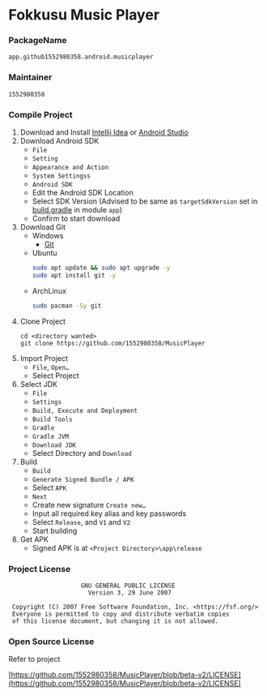 # Fokkusu Music Player

### PackageName
```
app.github1552980358.android.musicplayer
```
### Maintainer
```
1552980358
```

### Compile Project

1. Download and Install [Intellij Idea](https://www.jetbrains.com/idea/) or [Android Studio](https://developer.android.google.cn/studio/)
2. Download Android SDK
    - `File`
    - `Setting`
    - `Appearance and Action`
    - `System Settingss`
    - `Android SDK`
    - Edit the Android SDK Location
    - Select SDK Version (Advised to be same as `targetSdkVersion` set in [build.gradle](https://github.com/1552980358/MusicPlayer/blob/dev/app/build.gradle) in module `app`)
    - Confirm to start download
3. Download Git
    - Windows 
        - [Git](https://git-scm.com/)
    - Ubuntu
        ```bash
        sudo apt update && sudo apt upgrade -y
        sudo apt install git -y
        ```
    - ArchLinux
        ```bash
        sudo pacman -Sy git
        ```
4. Clone Project
    ```
    cd <directory wanted>
    git clone https://github.com/1552980358/MusicPlayer
    ```
5. Import Project
    - `File`, `Open…`
    - Select Project
6. Select JDK
    - `File`
    - `Settings`
    - `Build, Execute and Deployment`
    - `Build Tools`
    - `Gradle`
    - `Gradle JVM`
    - `Download JDK`
    - Select Directory and `Download`
7. Build
    - `Build`
    - `Generate Signed Bundle / APK`
    - Select `APK`
    - `Next`
    - Create new signature `Create new…`
    - Input all required key alias and key passwords
    - Select `Release`, and `V1` and `V2`
    - Start building
8. Get APK
    - Signed APK is at `<Project Directory>\app\release`

### Project License
```
                    GNU GENERAL PUBLIC LICENSE
                      Version 3, 29 June 2007

 Copyright (C) 2007 Free Software Foundation, Inc. <https://fsf.org/>
 Everyone is permitted to copy and distribute verbatim copies
 of this license document, but changing it is not allowed.
```

### Open Source License
Refer to project

[https://github.com/1552980358/MusicPlayer/blob/beta-v2/LICENSE](https://github.com/1552980358/MusicPlayer/blob/beta-v2/LICENSE)